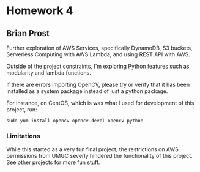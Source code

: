 # Homework 4
## Brian Prost

Further exploration of AWS Services, specifically DynamoDB, S3 buckets, Serverless Computing with AWS Lambda, and using REST API with AWS.

Outside of the project constraints, I'm exploring Python features such as modularity and lambda functions.

If there are errors importing OpenCV, please try or verify that it has been installed as a system package instead of just a python package.

For instance, on CentOS, which is was what I used for development of this project, run:

`sudo yum install opencv opencv-devel opencv-python`

### Limitations
While this started as a very fun final project, the restrictions on AWS permissions from UMGC severly hindered the functionality of this project. See other projects for more fun stuff.